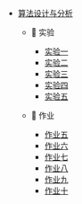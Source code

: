 - [算法设计与分析](course/introduction-to-algorithms/)
  - 🔬 实验
    - [实验一](course/introduction-to-algorithms/lab-1.md "分治法实验 - 算法设计与分析")
    - [实验二](course/introduction-to-algorithms/lab-2.md "典型排序算法训练 - 算法设计与分析")
    - [实验三](course/introduction-to-algorithms/lab-3.md "二叉查找树、红黑树的基本操作实现 - 算法设计与分析")
    - [实验四](course/introduction-to-algorithms/lab-4.md "贪心算法实现最佳任务调度实验 - 算法设计与分析")
    - [实验五](course/introduction-to-algorithms/lab-5.md "0-1 背包问题的算法设计 - 算法设计与分析")

  - 📝 作业
    - [作业五](course/introduction-to-algorithms/task-5.md "作业五 - 算法设计与分析")
    - [作业六](course/introduction-to-algorithms/task-6.md "作业六 - 算法设计与分析")
    - [作业七](course/introduction-to-algorithms/task-7.md "作业七 - 算法设计与分析")
    - [作业八](course/introduction-to-algorithms/task-8.md "作业八 - 算法设计与分析")
    - [作业九](course/introduction-to-algorithms/task-9.md "作业九 - 算法设计与分析")
    - [作业十](course/introduction-to-algorithms/task-10.md "作业十 - 算法设计与分析")